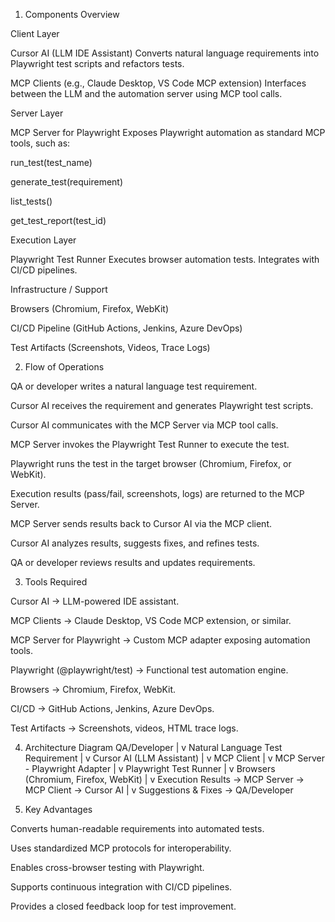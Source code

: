 1. Components Overview

Client Layer

Cursor AI (LLM IDE Assistant)
Converts natural language requirements into Playwright test scripts and refactors tests.

MCP Clients (e.g., Claude Desktop, VS Code MCP extension)
Interfaces between the LLM and the automation server using MCP tool calls.

Server Layer

MCP Server for Playwright
Exposes Playwright automation as standard MCP tools, such as:

run_test(test_name)

generate_test(requirement)

list_tests()

get_test_report(test_id)

Execution Layer

Playwright Test Runner
Executes browser automation tests. Integrates with CI/CD pipelines.

Infrastructure / Support

Browsers (Chromium, Firefox, WebKit)

CI/CD Pipeline (GitHub Actions, Jenkins, Azure DevOps)

Test Artifacts (Screenshots, Videos, Trace Logs)

2. Flow of Operations

QA or developer writes a natural language test requirement.

Cursor AI receives the requirement and generates Playwright test scripts.

Cursor AI communicates with the MCP Server via MCP tool calls.

MCP Server invokes the Playwright Test Runner to execute the test.

Playwright runs the test in the target browser (Chromium, Firefox, or WebKit).

Execution results (pass/fail, screenshots, logs) are returned to the MCP Server.

MCP Server sends results back to Cursor AI via the MCP client.

Cursor AI analyzes results, suggests fixes, and refines tests.

QA or developer reviews results and updates requirements.

3. Tools Required

Cursor AI → LLM-powered IDE assistant.

MCP Clients → Claude Desktop, VS Code MCP extension, or similar.

MCP Server for Playwright → Custom MCP adapter exposing automation tools.

Playwright (@playwright/test) → Functional test automation engine.

Browsers → Chromium, Firefox, WebKit.

CI/CD → GitHub Actions, Jenkins, Azure DevOps.

Test Artifacts → Screenshots, videos, HTML trace logs.

4. Architecture Diagram
QA/Developer
   |
   v
Natural Language Test Requirement
   |
   v
Cursor AI (LLM Assistant)
   |
   v
MCP Client
   |
   v
MCP Server - Playwright Adapter
   |
   v
Playwright Test Runner
   |
   v
Browsers (Chromium, Firefox, WebKit)
   |
   v
Execution Results → MCP Server → MCP Client → Cursor AI
   |
   v
Suggestions & Fixes → QA/Developer

5. Key Advantages

Converts human-readable requirements into automated tests.

Uses standardized MCP protocols for interoperability.

Enables cross-browser testing with Playwright.

Supports continuous integration with CI/CD pipelines.

Provides a closed feedback loop for test improvement.
